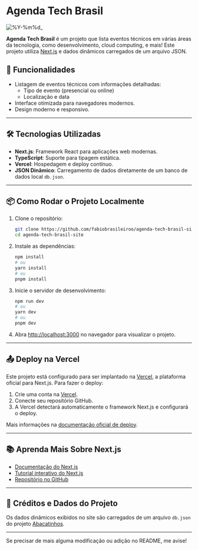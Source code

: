 # Agenda Tech Brasil

![%Y-%m%d_](https://github.com/user-attachments/assets/57767b75-d582-4e3a-87f7-39471c27bb62)

**Agenda Tech Brasil** é um projeto que lista eventos técnicos em várias áreas da tecnologia, como desenvolvimento, cloud computing, e mais! Este projeto utiliza [Next.js](https://nextjs.org) e dados dinâmicos carregados de um arquivo JSON.

## 🚀 Funcionalidades

- Listagem de eventos técnicos com informações detalhadas:
  - Tipo de evento (presencial ou online)
  - Localização e data
- Interface otimizada para navegadores modernos.
- Design moderno e responsivo.

---

## 🛠️ Tecnologias Utilizadas

- **Next.js**: Framework React para aplicações web modernas.
- **TypeScript**: Suporte para tipagem estática.
- **Vercel**: Hospedagem e deploy contínuo.
- **JSON Dinâmico**: Carregamento de dados diretamente de um banco de dados local `db.json`.

---

## 📦 Como Rodar o Projeto Localmente

1. Clone o repositório:

   ```bash
   git clone https://github.com/fabiobrasileiroo/agenda-tech-brasil-site.git
   cd agenda-tech-brasil-site
   ```

2. Instale as dependências:

   ```bash
   npm install
   # ou
   yarn install
   # ou
   pnpm install
   ```

3. Inicie o servidor de desenvolvimento:

   ```bash
   npm run dev
   # ou
   yarn dev
   # ou
   pnpm dev
   ```

4. Abra [http://localhost:3000](http://localhost:3000) no navegador para visualizar o projeto.

---

## 📤 Deploy na Vercel

Este projeto está configurado para ser implantado na [Vercel](https://vercel.com), a plataforma oficial para Next.js. Para fazer o deploy:

1. Crie uma conta na [Vercel](https://vercel.com).
2. Conecte seu repositório GitHub.
3. A Vercel detectará automaticamente o framework Next.js e configurará o deploy.

Mais informações na [documentação oficial de deploy](https://nextjs.org/docs/app/building-your-application/deploying).

---

## 📚 Aprenda Mais Sobre Next.js

- [Documentação do Next.js](https://nextjs.org/docs)
- [Tutorial interativo do Next.js](https://nextjs.org/learn)
- [Repositório no GitHub](https://github.com/vercel/next.js)

---

## 🔗 Créditos e Dados do Projeto

Os dados dinâmicos exibidos no site são carregados de um arquivo `db.json` do projeto [Abacatinhos](https://github.com/abacatinhos/).

---

Se precisar de mais alguma modificação ou adição no README, me avise!
